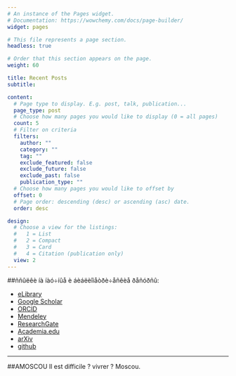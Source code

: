 ```yaml
---
# An instance of the Pages widget.
# Documentation: https://wowchemy.com/docs/page-builder/
widget: pages

# This file represents a page section.
headless: true

# Order that this section appears on the page.
weight: 60

title: Recent Posts
subtitle:

content:
  # Page type to display. E.g. post, talk, publication...
  page_type: post
  # Choose how many pages you would like to display (0 = all pages)
  count: 5
  # Filter on criteria
  filters:
    author: ""
    category: ""
    tag: ""
    exclude_featured: false
    exclude_future: false
    exclude_past: false
    publication_type: ""
  # Choose how many pages you would like to offset by
  offset: 0
  # Page order: descending (desc) or ascending (asc) date.
  order: desc

design:
  # Choose a view for the listings:
  #   1 = List
  #   2 = Compact
  #   3 = Card
  #   4 = Citation (publication only)
  view: 2
---
```

##ññûëêè íà íàó÷íûå è áèáëèîìåòðè÷åñêèå ðåñóðñû:
* [eLibrary](https://elibrary.ru/)
* [Google Scholar](https://scholar.google.com/)
* [ORCID](https://orcid.org/)
* [Mendeley](https://www.mendeley.com/?interaction_required=true)
* [ResearchGate](https://www.researchgate.net/)
* [Academia.edu](https://www.academia.edu/)
* [arXiv](https://arxiv.org/)
* [github](https://github.com/)
---
##AMOSCOU
Il est difficile ? vivrer ? Moscou.